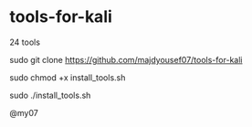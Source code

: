 # tools-for-kali



24 tools 



sudo git clone https://github.com/majdyousef07/tools-for-kali



sudo chmod +x install_tools.sh



sudo ./install_tools.sh

@my07
